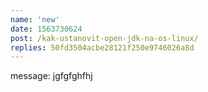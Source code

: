 ```yaml
---
name: 'new'
date: 1563730624
post: /kak-ustanovit-open-jdk-na-os-linux/
replies: 50fd3504acbe28121f250e9746026a8d
---
```

message: jgfgfghfhj